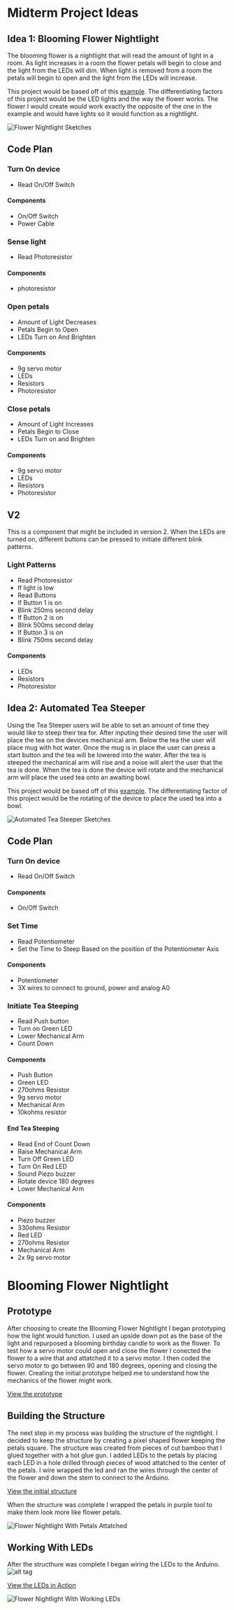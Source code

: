 # Midterm Project Ideas

## Idea 1: Blooming Flower Nightlight
The blooming flower is a nightlight that will read the amount of light in a room. As light increases in a room the flower petals will begin to close and the light from the LEDs will dim. When light is removed from a room the petals will begin to open and the light from the LEDs will increase.  

This project would be based off of this [example](https://create.arduino.cc/projecthub/circuito-io-team/valentine-s-sunflower-3cdd90). The differentiating factors of this project would be the LED lights and the way the flower works. The flower I would create would work exactly the opposite of the one in the example and would have lights so it would function as a nightlight.

![Flower Nightlight Sketches](https://github.com/sarahkasiske/physical-computing/blob/master/midterm/images/IMG_2552.JPG)

## Code Plan

### Turn On device
* Read On/Off Switch

#### Components
* On/Off Switch
* Power Cable

### Sense light
* Read Photoresistor

#### Components
* photoresistor

### Open petals
* Amount of Light Decreases
* Petals Begin to Open
* LEDs Turn on And Brighten

#### Components
* 9g servo motor
* LEDs
* Resistors
* Photoresistor

### Close petals
* Amount of Light Increases
* Petals Begin to Close
* LEDs Turn on and Brighten

#### Components
* 9g servo motor
* LEDs
* Resistors
* Photoresistor

## V2
This is a component that might be included in version 2. When the LEDs are turned on, different buttons can be pressed to initiate different blink patterns.

### Light Patterns
* Read Photoresistor
* If light is low
* Read Buttons
* If Button 1 is on
* Blink 250ms second delay
* If Button 2 is on
* Blink 500ms second delay
* If Button 3 is on
* Blink 750ms second delay

#### Components
* LEDs
* Resistors
* Photoresistor


## Idea 2: Automated Tea Steeper
Using the Tea Steeper users will be able to set an amount of time they would like to steep their tea for. After inputing their desired time the user will place the tea on the devices mechanical arm. Below the tea the user will place mug with hot water. Once the mug is in place the user can press a start button and the tea will be lowered into the water. After the tea is steeped the mechanical arm will rise and a noise will alert the user that the tea is done. When the tea is done the device will rotate and the mechanical arm will place the used tea onto an awaiting bowl.

This project would be based off of this [example](http://digitaljunky.io/make-an-automated-tea-steeper-with-arduino/). The differentiating factor of this project would be the rotating of the device to place the used tea into a bowl.

![Automated Tea Steeper Sketches](https://github.com/sarahkasiske/physical-computing/blob/master/midterm//images/IMG_2551.JPG)

## Code Plan

### Turn On device
* Read On/Off Switch

#### Components
* On/Off Switch

### Set Time
* Read Potentiometer
* Set the Time to Steep Based on the position of the Potentiometer Axis

#### Components
* Potentiometer
* 3X wires to connect to ground, power and analog A0

### Initiate Tea Steeping  
* Read Push button
* Turn on Green LED
* Lower Mechanical Arm
* Count Down

#### Components
* Push Button
* Green LED
* 270ohms Resistor
* 9g servo motor
* Mechanical Arm
* 10kohms resistor

#### End Tea Steeping
* Read End of Count Down
* Raise Mechanical Arm
* Turn Off Green LED
* Turn On Red LED
* Sound Piezo buzzer
* Rotate device 180 degrees
* Lower Mechanical Arm

#### Components
* Piezo buzzer
* 330ohms Resistor
* Red LED
* 270ohms Resistor
* Mechanical Arm
* 2x 9g servo motor

# Blooming Flower Nightlight

## Prototype

After choosing to create the Blooming Flower Nightlight I began prototyping how the light would function. I used an upside down pot as the base of the light and repurposed a blooming birthday candle to work as the flower. To test how a servo motor could open and close the flower I conected the flower to a wire that and attatched it to a servo motor. I then coded the servo motor to go between 90 and 180 degrees, opening and closing the flower. Creating the initial prototype helped me to understand how the mechanics of the flower might work.

[View the prototype](https://www.youtube.com/watch?v=_JmOw5330_s&feature=youtu.be)

## Building the Structure

The next step in my process was building the structure of the nightlight. I decided to keep the structure by creating a pixel shaped flower keeping the petals square. The structure was created from pieces of cut bamboo that I glued together with a hot glue gun. I added LEDs to the petals by placing each LED in a hole drilled through pieces of wood attatched to the center of the petals. I wire wrapped the led and ran the wires through the center of the flower and down the stem to connect to the Arduino.

[View the initial structure](https://www.youtube.com/watch?v=0noUp61uDDs)

When the structure was complete I wrapped the petals in purple tool to make them look more like flower petals.

![Flower Nightlight With Petals Attatched](https://github.com/sarahkasiske/physical-computing/blob/master/midterm/images/IMG_2647.JPG)


## Working With LEDs

After the structhure was complete I began wiring the LEDs to the Arduino. 
![alt tag](https://github.com/sarahkasiske/physical-computing/blob/master/midterm/images/IMG_2647.JPG)

[View the LEDs in Action](https://www.youtube.com/watch?v=ZOUbKCHR_SE)

![Flower Nightlight With Working LEDs](https://github.com/sarahkasiske/physical-computing/blob/master/midterm/images/IMG_2674.JPG)






